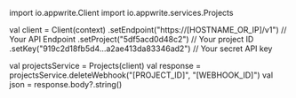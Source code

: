 import io.appwrite.Client
import io.appwrite.services.Projects

val client = Client(context)
  .setEndpoint("https://[HOSTNAME_OR_IP]/v1") // Your API Endpoint
  .setProject("5df5acd0d48c2") // Your project ID
  .setKey("919c2d18fb5d4...a2ae413da83346ad2") // Your secret API key

val projectsService = Projects(client)
val response = projectsService.deleteWebhook("[PROJECT_ID]", "[WEBHOOK_ID]")
val json = response.body?.string()